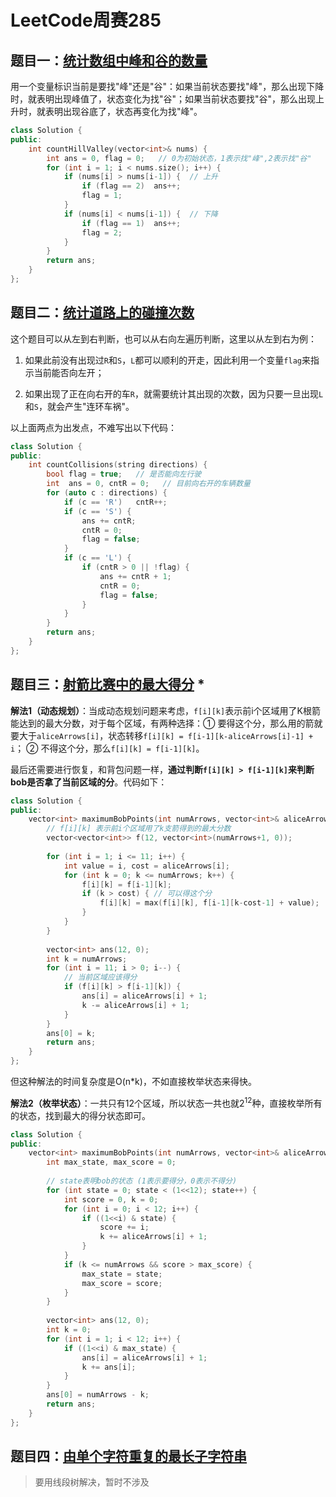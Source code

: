 # LeetCode周赛285

## 题目一：[统计数组中峰和谷的数量](https://leetcode.cn/problems/count-hills-and-valleys-in-an-array/)

用一个变量标识当前是要找"峰"还是"谷"：如果当前状态要找"峰"，那么出现下降时，就表明出现峰值了，状态变化为找"谷"；如果当前状态要找"谷"，那么出现上升时，就表明出现谷底了，状态再变化为找"峰"。

```c++
class Solution {
public:
    int countHillValley(vector<int>& nums) {
        int ans = 0, flag = 0;   // 0为初始状态，1表示找"峰",2表示找"谷"
        for (int i = 1; i < nums.size(); i++) {
            if (nums[i] > nums[i-1]) {  // 上升
                if (flag == 2)  ans++;
                flag = 1;
            }
            if (nums[i] < nums[i-1]) {  // 下降
                if (flag == 1)  ans++;
                flag = 2;
            }
        }
        return ans;
    }
};
```

## 题目二：[统计道路上的碰撞次数](https://leetcode.cn/problems/count-collisions-on-a-road/)

这个题目可以从左到右判断，也可以从右向左遍历判断，这里以从左到右为例：

1. 如果此前没有出现过`R`和`S`，`L`都可以顺利的开走，因此利用一个变量`flag`来指示当前能否向左开；

2. 如果出现了正在向右开的车`R`，就需要统计其出现的次数，因为只要一旦出现`L`和`S`，就会产生"连环车祸"。

以上面两点为出发点，不难写出以下代码：

```c++
class Solution {
public:
    int countCollisions(string directions) {
        bool flag = true;   // 是否能向左行驶
        int  ans = 0, cntR = 0;   // 目前向右开的车辆数量
        for (auto c : directions) {
            if (c == 'R')   cntR++;
            if (c == 'S') {
                ans += cntR;
                cntR = 0;	
                flag = false;
            }
            if (c == 'L') {
                if (cntR > 0 || !flag) {
                    ans += cntR + 1;
                    cntR = 0;
                    flag = false;
                }
            }
        }
        return ans;
    }
};
```

## 题目三：[射箭比赛中的最大得分](https://leetcode.cn/problems/maximum-points-in-an-archery-competition/) *

**解法1（动态规划）**：当成动态规划问题来考虑，`f[i][k]`表示前i个区域用了K根箭能达到的最大分数，对于每个区域，有两种选择：① 要得这个分，那么用的箭就要大于`aliceArrows[i]`，状态转移`f[i][k] = f[i-1][k-aliceArrows[i]-1] + i`； ② 不得这个分，那么`f[i][k] = f[i-1][k]`。

最后还需要进行恢复，和背包问题一样，**通过判断`f[i][k] > f[i-1][k]`来判断bob是否拿了当前区域的分**。代码如下：

```c++
class Solution {
public:
    vector<int> maximumBobPoints(int numArrows, vector<int>& aliceArrows) {
        // f[i][k] 表示前i个区域用了k支箭得到的最大分数
        vector<vector<int>> f(12, vector<int>(numArrows+1, 0));
        
        for (int i = 1; i <= 11; i++) {
            int value = i, cost = aliceArrows[i];
            for (int k = 0; k <= numArrows; k++) {
                f[i][k] = f[i-1][k];
                if (k > cost) { // 可以得这个分
                    f[i][k] = max(f[i][k], f[i-1][k-cost-1] + value);
                }
            }
        }
        
        vector<int> ans(12, 0);
        int k = numArrows;
        for (int i = 11; i > 0; i--) {
            // 当前区域应该得分
            if (f[i][k] > f[i-1][k]) {
                ans[i] = aliceArrows[i] + 1;
                k -= aliceArrows[i] + 1;
            }
        }
        ans[0] = k;
        return ans;
    }
};
```

但这种解法的时间复杂度是O(n*k)，不如直接枚举状态来得快。

**解法2（枚举状态）**：一共只有12个区域，所以状态一共也就$2^{12}$种，直接枚举所有的状态，找到最大的得分状态即可。

```c++
class Solution {
public:
    vector<int> maximumBobPoints(int numArrows, vector<int>& aliceArrows) {
        int max_state, max_score = 0;
        
        // state表明bob的状态 (1表示要得分，0表示不得分)
        for (int state = 0; state < (1<<12); state++) {
            int score = 0, k = 0;
            for (int i = 0; i < 12; i++) {
                if ((1<<i) & state) {
                    score += i;
                    k += aliceArrows[i] + 1;
                }
            }
            if (k <= numArrows && score > max_score) {
                max_state = state;
                max_score = score;
            }
        }
        
        vector<int> ans(12, 0);
        int k = 0;
        for (int i = 1; i < 12; i++) {
            if ((1<<i) & max_state) {
                ans[i] = aliceArrows[i] + 1;
                k += ans[i];
            }
        }
        ans[0] = numArrows - k;
        return ans;
    }
};
```

## 题目四：[由单个字符重复的最长子字符串](https://leetcode.cn/problems/longest-substring-of-one-repeating-character/)

> 要用线段树解决，暂时不涉及
